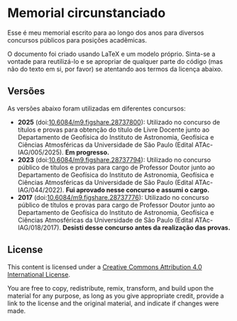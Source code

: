 # Memorial circunstanciado

Esse é meu memorial escrito para ao longo dos anos para diversos concursos
públicos para posições acadêmicas.

O documento foi criado usando LaTeX e um modelo próprio. Sinta-se a vontade
para reutilizá-lo e se apropriar de qualquer parte do código (mas não do texto
em si, por favor) se atentando aos termos da licença abaixo.

## Versões

As versões abaixo foram utilizadas em diferentes concursos:

* **2025** (doi:[10.6084/m9.figshare.28737800](https://doi.org/10.6084/m9.figshare.28737800)):
  Utilizado no concurso de títulos e provas para obtenção do título de Livre
  Docente junto ao Departamento de Geofísica do Instituto de Astronomia,
  Geofísica e Ciências Atmosféricas da Universidade de São Paulo (Edital
  ATAc-IAG/005/2025). **Em progresso.**
* **2023** (doi:[10.6084/m9.figshare.28737794](https://doi.org/10.6084/m9.figshare.28737794)):
  Utilizado no concurso público de títulos e provas para cargo de Professor
  Doutor junto ao Departamento de Geofísica do Instituto de Astronomia,
  Geofísica e Ciências Atmosféricas da Universidade de São Paulo (Edital
  ATAc-IAG/044/2022). **Fui aprovado nesse concurso e assumi o cargo.**
* **2017** (doi:[10.6084/m9.figshare.28737776](https://doi.org/10.6084/m9.figshare.28737776)):
  Utilizado no concurso público de títulos e provas para cargo de Professor
  Doutor junto ao Departamento de Geofísica do Instituto de Astronomia,
  Geofísica e Ciências Atmosféricas da Universidade de São Paulo (Edital
  ATAc-IAG/018/2017). **Desisti desse concurso antes da realização das
  provas.**

## License

This content is licensed under a <a rel="license"
href="http://creativecommons.org/licenses/by/4.0/">Creative Commons Attribution
4.0 International License</a>.

You are free to copy, redistribute, remix, transform, and build upon the
material for any purpose, as long as you give appropriate credit, provide
a link to the license and the original material, and indicate if changes were
made.
